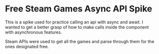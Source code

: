 # Free Steam Games Async API Spike

This is a spike used for practice calling an api with async and await. I wanted to get a better grasp of how to make calls inside the component with asynchronous features.

Steam APIs were used to get all the games and parse through them for the ones designated free.
